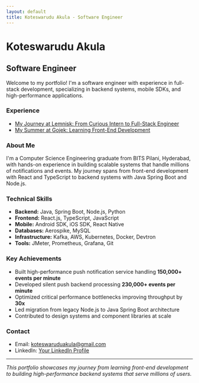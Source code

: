 ```yaml
---
layout: default
title: Koteswarudu Akula - Software Engineer
---
```


# Koteswarudu Akula
## Software Engineer

Welcome to my portfolio! I'm a software engineer with experience in full-stack development, specializing in backend systems, mobile SDKs, and high-performance applications.

### Experience
- [My Journey at Lemnisk: From Curious Intern to Full-Stack Engineer](Experience/lemnisk_experience.md)
- [My Summer at Gojek: Learning Front-End Development](Experience/gojek_experience.md)

### About Me
I'm a Computer Science Engineering graduate from BITS Pilani, Hyderabad, with hands-on experience in building scalable systems that handle millions of notifications and events. My journey spans from front-end development with React and TypeScript to backend systems with Java Spring Boot and Node.js.

### Technical Skills
- **Backend:** Java, Spring Boot, Node.js, Python
- **Frontend:** React.js, TypeScript, JavaScript
- **Mobile:** Android SDK, iOS SDK, React Native
- **Databases:** Aerospike, MySQL
- **Infrastructure:** Kafka, AWS, Kubernetes, Docker, Devtron
- **Tools:** JMeter, Prometheus, Grafana, Git

### Key Achievements
- Built high-performance push notification service handling **150,000+ events per minute**
- Developed silent push backend processing **230,000+ events per minute**
- Optimized critical performance bottlenecks improving throughput by **30x**
- Led migration from legacy Node.js to Java Spring Boot architecture
- Contributed to design systems and component libraries at scale

### Contact
- Email: koteswaruduakula@gmail.com
- LinkedIn: [Your LinkedIn Profile](https://www.linkedin.com/in/koteswarudu-akula-7087921a4/)

---

*This portfolio showcases my journey from learning front-end development to building high-performance backend systems that serve millions of users.*
